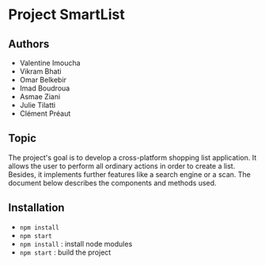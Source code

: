 Project SmartList
================

Authors
---------
* Valentine Imoucha
* Vikram Bhati
* Omar Belkebir
* Imad Boudroua
* Asmae Ziani
* Julie Tilatti
* Clément Préaut

Topic
------
The project's goal is to develop a cross-platform shopping list application. It allows the user to perform all ordinary actions in order to create a list. Besides, it implements further features like a search engine or a scan.
The document below describes the components and methods used.

Installation
------------

* `npm install`
* `npm start`
* `npm install` : install node modules
* `npm start` : build the project